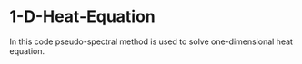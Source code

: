 # 1-D-Heat-Equation
In this code pseudo-spectral method is used to solve one-dimensional heat equation.
